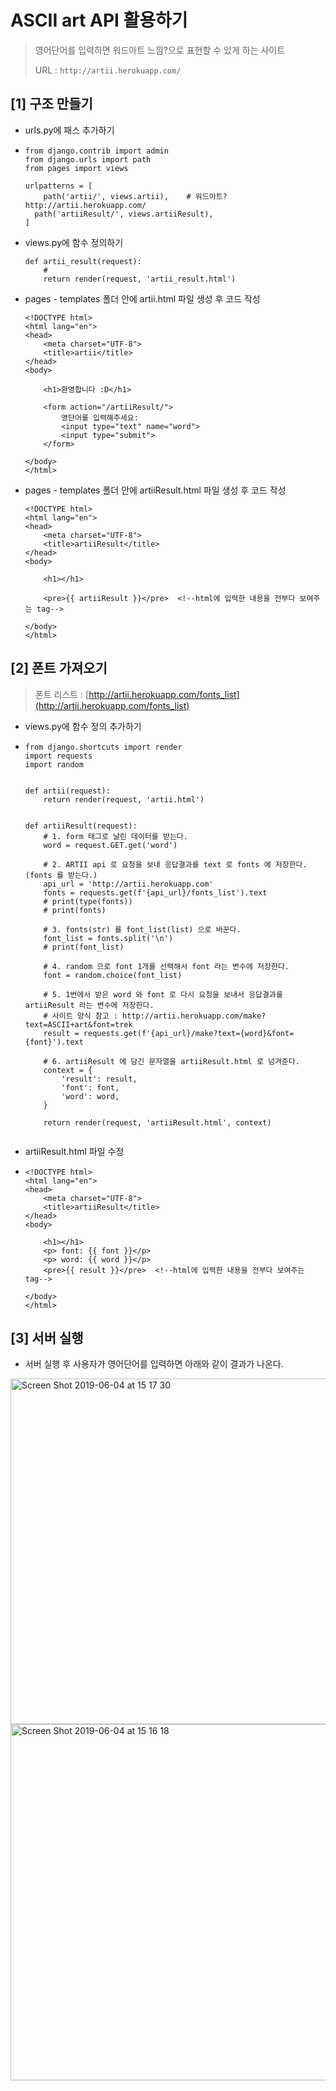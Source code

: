 # ASCII art API 활용하기 
> 영어단어를 입력하면 워드아트 느낌?으로 표현할 수 있게 하는 사이트
>
> URL : ```http://artii.herokuapp.com/```



## [1] 구조 만들기


* urls.py에 패스 추가하기

* ```
  from django.contrib import admin
  from django.urls import path
  from pages import views
  
  urlpatterns = [
      path('artii/', views.artii),    # 워드아트? http://artii.herokuapp.com/
    path('artiiResult/', views.artiiResult),
  ]
  ```
  
* views.py에 함수 정의하기

  ```
  def artii_result(request):
      # 
      return render(request, 'artii_result.html')
  ```

* pages - templates 폴더 안에 artii.html 파일 생성 후 코드 작성

  ```
  <!DOCTYPE html>
  <html lang="en">
  <head>
      <meta charset="UTF-8">
      <title>artii</title>
  </head>
  <body>
  
      <h1>환영합니다 :D</h1>
  
      <form action="/artiiResult/">
          영단어를 입력해주세요:
          <input type="text" name="word">
          <input type="submit">
      </form>
  
  </body>
  </html>
  ```

* pages - templates 폴더 안에 artiiResult.html 파일 생성 후 코드 작성

  ```
  <!DOCTYPE html>
  <html lang="en">
  <head>
      <meta charset="UTF-8">
      <title>artiiResult</title>
  </head>
  <body>
  
      <h1></h1>
  
      <pre>{{ artiiResult }}</pre>  <!--html에 입력한 내용을 전부다 보여주는 tag-->
  
  </body>
  </html>
  ```





## [2] 폰트 가져오기

> 폰트 리스트 : [http://artii.herokuapp.com/fonts_list](http://artii.herokuapp.com/fonts_list)

* views.py에 함수 정의 추가하기

* ```
  from django.shortcuts import render
  import requests
  import random
  
  
  def artii(request):
      return render(request, 'artii.html')
  
  
  def artiiResult(request):
      # 1. form 태그로 날린 데이터를 받는다.
      word = request.GET.get('word')
  
      # 2. ARTII api 로 요청을 보내 응답결과를 text 로 fonts 에 저장한다. (fonts 를 받는다.)
      api_url = 'http://artii.herokuapp.com'
      fonts = requests.get(f'{api_url}/fonts_list').text
      # print(type(fonts))
      # print(fonts)
  
      # 3. fonts(str) 를 font_list(list) 으로 바꾼다.
      font_list = fonts.split('\n')
      # print(font_list)
  
      # 4. random 으로 font 1개를 선택해서 font 라는 변수에 저장한다.
      font = random.choice(font_list)
  
      # 5. 1번에서 받은 word 와 font 로 다시 요청을 보내서 응답결과를 artiiResult 라는 변수에 저장한다.
      # 사이트 양식 참고 : http://artii.herokuapp.com/make?text=ASCII+art&font=trek
      result = requests.get(f'{api_url}/make?text={word}&font={font}').text
  
      # 6. artiiResult 에 담긴 문자열을 artiiResult.html 로 넘겨준다.
      context = {
          'result': result,
          'font': font,
          'word': word,
      }
  
      return render(request, 'artiiResult.html', context)
  
  
  ```

* artiiResult.html 파일 수정

* ```
  <!DOCTYPE html>
  <html lang="en">
  <head>
      <meta charset="UTF-8">
      <title>artiiResult</title>
  </head>
  <body>
  
      <h1></h1>
      <p> font: {{ font }}</p>
      <p> word: {{ word }}</p>
      <pre>{{ result }}</pre>  <!--html에 입력한 내용을 전부다 보여주는 tag-->
  
  </body>
  </html>
  ```



## [3] 서버 실행

* 서버 실행 후 사용자가 영어단어를 입력하면 아래와 같이 결과가 나온다.

<img width="553" alt="Screen Shot 2019-06-04 at 15 17 30" src="https://user-images.githubusercontent.com/46523571/58855803-eafe3980-86db-11e9-9e18-8289d0855a6b.png">

<img width="570" alt="Screen Shot 2019-06-04 at 15 16 18" src="https://user-images.githubusercontent.com/46523571/58855747-c6a25d00-86db-11e9-8f0d-28aa7ee89f53.png">